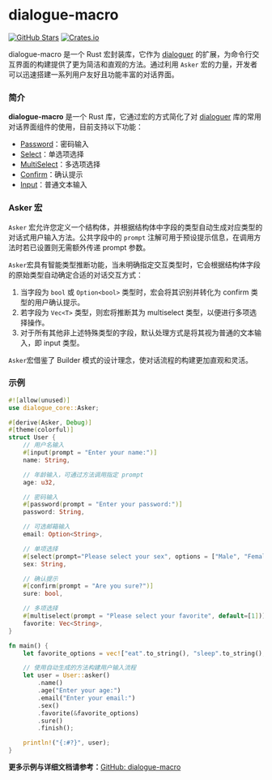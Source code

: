# dialogue-macro

[![GitHub Stars](https://img.shields.io/github/stars/yexiyue/dialogue-macro?style=flat-square)](https://github.com/yexiyue/dialogue-macro) [![Crates.io](https://img.shields.io/crates/v/dialogue-macro?style=flat-square)](https://crates.io/crates/dialogue-macro)

dialogue-macro 是一个 Rust 宏封装库，它作为 [dialoguer](https://docs.rs/dialoguer/latest/dialoguer/) 的扩展，为命令行交互界面的构建提供了更为简洁和直观的方法。通过利用 `Asker` 宏的力量，开发者可以迅速搭建一系列用户友好且功能丰富的对话界面。

### 简介

**dialogue-macro** 是一个 Rust 库，它通过宏的方式简化了对 <a href="https://docs.rs/dialoguer/latest/dialoguer/" target="_blank">dialoguer</a> 库的常用对话界面组件的使用，目前支持以下功能：

- [Password](https://docs.rs/dialoguer/latest/dialoguer/struct.Password.html)：密码输入
- [Select](https://docs.rs/dialoguer/latest/dialoguer/struct.Select.html)：单选项选择
- [MultiSelect](https://docs.rs/dialoguer/latest/dialoguer/struct.MultiSelect.html)：多选项选择
- [Confirm](https://docs.rs/dialoguer/latest/dialoguer/struct.Confirm.html)：确认提示
- [Input](https://docs.rs/dialoguer/latest/dialoguer/struct.Input.html)：普通文本输入

### Asker 宏

`Asker` 宏允许您定义一个结构体，并根据结构体中字段的类型自动生成对应类型的对话式用户输入方法。公共字段中的 `prompt` 注解可用于预设提示信息，在调用方法时若已设置则无需额外传递 prompt 参数。

`Asker`宏具有智能类型推断功能，当未明确指定交互类型时，它会根据结构体字段的原始类型自动确定合适的对话交互方式：

1. 当字段为 `bool` 或 `Option<bool>` 类型时，宏会将其识别并转化为 confirm 类型的用户确认提示。
2. 若字段为 `Vec<T>` 类型，则宏将推断其为 multiselect 类型，以便进行多项选择操作。
3. 对于所有其他非上述特殊类型的字段，默认处理方式是将其视为普通的文本输入，即 input 类型。

`Asker`宏借鉴了 Builder 模式的设计理念，使对话流程的构建更加直观和灵活。

### 示例

```rust
#![allow(unused)]
use dialogue_core::Asker;

#[derive(Asker, Debug)]
#[theme(colorful)]
struct User {
    // 用户名输入
    #[input(prompt = "Enter your name:")]
    name: String,

    // 年龄输入，可通过方法调用指定 prompt
    age: u32,

    // 密码输入
    #[password(prompt = "Enter your password:")]
    password: String,

    // 可选邮箱输入
    email: Option<String>,

    // 单项选择
    #[select(prompt="Please select your sex", options = ["Male", "Female", "Other"], default = 1)]
    sex: String,

    // 确认提示
    #[confirm(prompt = "Are you sure?")]
    sure: bool,

    // 多项选择
    #[multiselect(prompt = "Please select your favorite", default=[1])]
    favorite: Vec<String>,
}

fn main() {
    let favorite_options = vec!["eat".to_string(), "sleep".to_string(), "code".to_string()];

    // 使用自动生成的方法构建用户输入流程
    let user = User::asker()
        .name()
        .age("Enter your age:")
        .email("Enter your email:")
        .sex()
        .favorite(&favorite_options)
        .sure()
        .finish();

    println!("{:#?}", user);
}

```

**更多示例与详细文档请参考：**<a href="https://github.com/yexiyue/dialogue-macro" target="_blank">GitHub: dialogue-macro</a>
